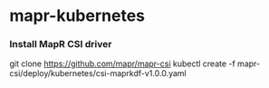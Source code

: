 # mapr-kubernetes


### Install MapR CSI driver
git clone https://github.com/mapr/mapr-csi
kubectl create -f mapr-csi/deploy/kubernetes/csi-maprkdf-v1.0.0.yaml
